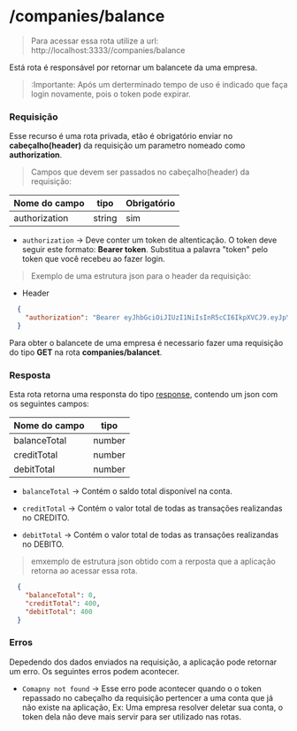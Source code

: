 # /companies/balance

> Para acessar essa rota utilize a url: http://localhost:3333//companies/balance

Está rota é responsável por retornar um balancete da uma empresa.

> :Importante: Após um derterminado tempo de uso é indicado que faça login novamente, pois o token pode expirar.

### Requisição

  Esse recurso é uma rota privada, etão é obrigatório enviar no **cabeçalho(header)** da requisição um parametro nomeado como **authorization**.

 > Campos que devem ser passados no cabeçalho(header) da requisição:

  Nome do campo  | tipo   | Obrigatório
  -------  | ------ | -----------
  authorization     | string |  sim

  - ```authorization``` -> Deve conter um token de altenticação. O token deve seguir este formato: **Bearer token**. Substitua a palavra "token" pelo token que você recebeu ao fazer login.

  > Exemplo de uma estrutura json para o header da requisição:

  - Header

  ```json
    {
      "authorization": "Bearer eyJhbGciOiJIUzI1NiIsInR5cCI6IkpXVCJ9.eyJpYXQiOjE2MDI5MTYyNzcsImV4cCI6MTYwMjkyMzQ3Nywic3ViIjoiM2M3ZDc3MTUtMzg2MS00N2RmLWE4MTktODU0NTA4YTk3NTczIn0.Hny0UclzxxklnHYMP8FrBX4i4T79U5a2lgBMJMKxzFw"
    }
  ```

  Para obter o balancete de uma empresa é necessario fazer uma requisição do tipo **GET** na rota **companies/balancet**.

### Resposta

Esta rota retorna uma responsta do tipo [response](https://responsehttp), contendo um json com os seguintes campos:

Nome do campo   | tipo
  -------       | ------ |
  balanceTotal  | number |
  creditTotal   | number |
  debitTotal    | number |


  - ```balanceTotal``` -> Contém o saldo total disponível na conta.

  - ```creditTotal``` -> Contém o valor total de todas as transações realizandas no CREDITO.

  - ```debitTotal``` -> Contém o valor total de todas as transações realizandas no DEBITO.

> emxemplo de  estrutura json obtido com a rerposta que a aplicação retorna ao acessar essa rota.

```json
  {
    "balanceTotal": 0,
    "creditTotal": 400,
    "debitTotal": 400
  }
```

### Erros

Depedendo dos dados enviados na requisição, a aplicação pode retornar um erro. Os seguintes erros podem acontecer.

- ```Comapny not found``` -> Esse erro pode acontecer quando o o token repassado no cabeçalho da requisição pertencer a uma conta que já não existe na aplicação, Ex: Uma empresa resolver deletar sua conta, o token dela não deve mais servir para ser utilizado nas rotas.

